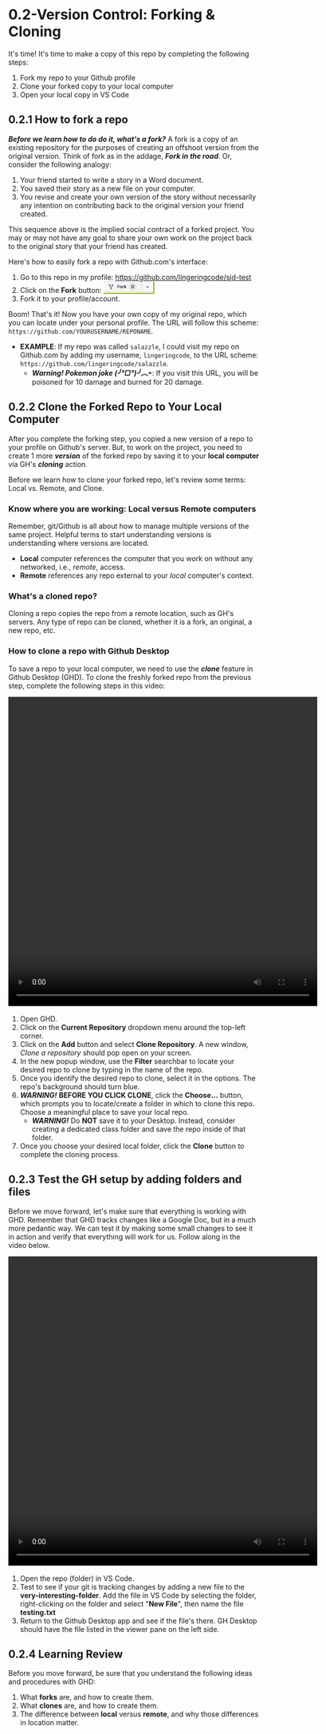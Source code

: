 # 0.2-Version Control: Forking & Cloning

It's time! It's time to make a copy of this repo by completing the following steps:

1. Fork my repo to your Github profile
2. Clone your forked copy to your local computer
3. Open your local copy in VS Code

## 0.2.1 How to fork a repo

***Before we learn how to do do it, what's a fork?*** A fork is a copy of an existing repository for the purposes of creating an offshoot version from the original version. Think of fork as in the addage, ***Fork in the road***. Or, consider the following analogy:

1. Your friend started to write a story in a Word document.
2. You saved their story as a new file on your computer.
3. You revise and create your own version of the story without necessarily any intention on contributing back to the original version your friend created.

This sequence above is the implied social contract of a forked project. You may or may not have any goal to share your own work on the project back to the original story that your friend has created.

Here's how to easily fork a repo with Github.com's interface:

1. Go to this repo in my profile: <a href="https://github.com/lingeringcode/sjd-test" target="_blank" rel="noreferrer noopenner">https://github.com/lingeringcode/sjd-test</a>
2. Click on the **Fork** button: <img src="../assets/images/getting-started/installation/github-fork-button.png" style="box-shadow: rgb(150, 169, 17) 1px 1px 0px 1px;" width="100px">
3. Fork it to your profile/account.

Boom! That's it! Now you have your own copy of my original repo, which you can locate under your personal profile. The URL will follow this scheme: `https://github.com/YOURUSERNAME/REPONAME`.

- **EXAMPLE**: If my repo was called `salazzle`, I could visit my repo on Github.com by adding my username, `lingeringcode`, to the URL scheme: `https://github.com/lingeringcode/salazzle`.
    - ***Warning! Pokemon joke (╯°□°)╯︵◓***: If you visit this URL, you will be poisoned for 10 damage and burned for 20 damage.

## 0.2.2 Clone the Forked Repo to Your Local Computer

After you complete the forking step, you copied a new version of a repo to your profile on Github's server. But, to work on the project, you need to create 1 more ***version*** of the forked repo by saving it to your **local computer** via GH's ***cloning*** action.

Before we learn how to clone your forked repo, let's review some terms: Local vs. Remote, and Clone.

### Know where you are working: Local versus Remote computers

Remember, git/Github is all about how to manage multiple versions of the same project. Helpful terms to start understanding versions is understanding where  versions are located.

- **Local** computer references the computer that you work on without any networked, i.e., *remote*, access.
- **Remote** references any repo external to your *local* computer's context.

### What's a cloned repo?

Cloning a repo copies the repo from a remote location, such as GH's servers. Any type of repo can be cloned, whether it is a fork, an original, a new repo, etc.

### How to clone a repo with Github Desktop

To save a repo to your local computer, we need to use the ***clone*** feature in Github Desktop (GHD). To clone the freshly forked repo from the previous step, complete the following steps in this video:

<video controls style="width: 620px; height:620px">
  <source src="../assets/vids/getting-started/00-gs-clone-repo.mp4" type="video/mp4" />
</video>

1. Open GHD.
2. Click on the **Current Repository** dropdown menu around the top-left corner.
3. Click on the **Add** button and select **Clone Repository**. A new window, *Clone a repository* should pop open on your screen.
4. In the new popup window, use the **Filter** searchbar to locate your desired repo to clone by typing in the name of the repo.
5. Once you identify the desired repo to clone, select it in the options. The repo's background should turn blue.
6. ***WARNING!*** **BEFORE YOU CLICK CLONE**, click the **Choose...** button, which prompts you to locate/create a folder in which to clone this repo. Choose a meaningful place to save your local repo.
    * ***WARNING!*** Do **NOT** save it to your Desktop. Instead, consider creating a dedicated class folder and save the repo inside of that folder.
7. Once you choose your desired local folder, click the **Clone** button to complete the cloning process.

## 0.2.3 Test the GH setup by adding folders and files

Before we move forward, let's make sure that everything is working with GHD. Remember that GHD tracks changes like a Google Doc, but in a much more pedantic way. We can test it by making some small changes to see it in action and verify that everything will work for us. Follow along in the video below.

<video controls style="width: 620px; height:620px">
  <source src="../assets/vids/getting-started/00-gs-test-gh.mp4" type="video/mp4" />
</video>

1. Open the repo (folder) in VS Code.
2. Test to see if your git is tracking changes by adding a new file to the **very-interesting-folder**. Add the file in VS Code by selecting the folder, right-clicking on the folder and select "**New File**", then name the file **testing.txt**
3. Return to the Github Desktop app and see if the file's there. GH Desktop should have the file listed in the viewer pane on the left side.

## 0.2.4 Learning Review

Before you move forward, be sure that you understand the following ideas and procedures with GHD:

1. What **forks** are, and how to create them.
2. What **clones** are, and how to create them.
3. The difference between **local** versus **remote**, and why those differences in location matter.

